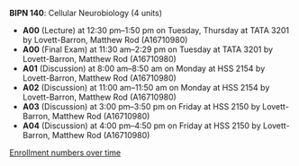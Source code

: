 **BIPN 140**: Cellular Neurobiology (4 units)

- **A00** (Lecture) at 12:30 pm–1:50 pm on Tuesday, Thursday at TATA 3201 by Lovett-Barron, Matthew Rod (A16710980)
- **A00** (Final Exam) at 11:30 am–2:29 pm on Tuesday at TATA 3201 by Lovett-Barron, Matthew Rod (A16710980)
- **A01** (Discussion) at 8:00 am–8:50 am on Monday at HSS 2154 by Lovett-Barron, Matthew Rod (A16710980)
- **A02** (Discussion) at 11:00 am–11:50 am on Monday at HSS 2154 by Lovett-Barron, Matthew Rod (A16710980)
- **A03** (Discussion) at 3:00 pm–3:50 pm on Friday at HSS 2150 by Lovett-Barron, Matthew Rod (A16710980)
- **A04** (Discussion) at 4:00 pm–4:50 pm on Friday at HSS 2150 by Lovett-Barron, Matthew Rod (A16710980)

[Enrollment numbers over time](./BIPN140.tsv)
